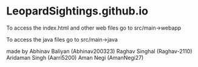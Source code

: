 # LeopardSightings.github.io
To access the index.html and other web files
go to src/main->webapp 

To access the java files
go to src/main->java


made by 
Abhinav Baliyan (Abhinav200323)
Raghav Singhal (Raghav-2110)
Aridaman Singh (Aarri5200)
Aman Negi (AmanNegi27)
